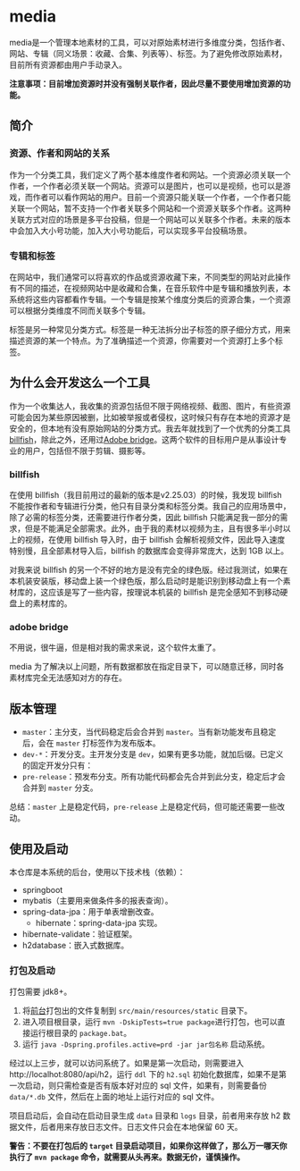 # media

media是一个管理本地素材的工具，可以对原始素材进行多维度分类，包括作者、网站、专辑（同义场景：收藏、合集、列表等）、标签。为了避免修改原始素材，目前所有资源都由用户手动录入。

**注意事项：目前增加资源时并没有强制关联作者，因此尽量不要使用增加资源的功能。**

## 简介

### 资源、作者和网站的关系

作为一个分类工具，我们定义了两个基本维度作者和网站。一个资源必须关联一个作者，一个作者必须关联一个网站。资源可以是图片，也可以是视频，也可以是游戏，而作者可以看作网站的用户。目前一个资源只能关联一个作者，一个作者只能关联一个网站，暂不支持一个作者关联多个网站和一个资源关联多个作者。这两种关联方式对应的场景是多平台投稿，但是一个网站可以关联多个作者。未来的版本中会加入大小号功能，加入大小号功能后，可以实现多平台投稿场景。

### 专辑和标签

在网站中，我们通常可以将喜欢的作品或资源收藏下来，不同类型的网站对此操作有不同的描述，在视频网站中是收藏和合集，在音乐软件中是专辑和播放列表，本系统将这些内容都看作专辑。一个专辑是按某个维度分类后的资源合集，一个资源可以根据分类维度不同而关联多个专辑。

标签是另一种常见分类方式。标签是一种无法拆分出子标签的原子细分方式，用来描述资源的某一个特点。为了准确描述一个资源，你需要对一个资源打上多个标签。

## 为什么会开发这么一个工具

作为一个收集达人，我收集的资源包括但不限于网络视频、截图、图片，有些资源可能会因为某些原因被删，比如被举报或者侵权，这时候只有存在本地的资源才是安全的，但本地有没有原始网站的分类方式。我去年就找到了一个优秀的分类工具[billfish](https://www.billfish.cn/)，除此之外，还用过[Adobe bridge](https://www.adobe.com/cn/products/bridge.html)。这两个软件的目标用户是从事设计专业的用户，包括但不限于剪辑、摄影等。

### billfish

在使用 billfish（我目前用过的最新的版本是v2.25.03）的时候，我发现 billfish 不能按作者和专辑进行分类，他只有目录分类和标签分类。我自己的应用场景中，除了必需的标签分类，还需要进行作者分类，因此 billfish 只能满足我一部分的需求，但是不能满足全部需求。此外，由于我的素材以视频为主，且有很多半小时以上的视频，在使用 billfish 导入时，由于 billfish 会解析视频文件，因此导入速度特别慢，且全部素材导入后，billfish 的数据库会变得非常庞大，达到 1GB 以上。

对我来说 billfish 的另一个不好的地方是没有完全的绿色版。经过我测试，如果在本机装安装版，移动盘上装一个绿色版，那么启动时是能识别到移动盘上有一个素材库的，这应该是写了一些内容，按理说本机装的 billfish 是完全感知不到移动硬盘上的素材库的。

### adobe bridge

不用说，很牛逼，但是相对我的需求来说，这个软件太重了。

media 为了解决以上问题，所有数据都放在指定目录下，可以随意迁移，同时各素材库完全无法感知对方的存在。

## 版本管理

- `master`：主分支，当代码稳定后会合并到 `master`。当有新功能发布且稳定后，会在 `master` 打标签作为发布版本。
- `dev-*`：开发分支。主开发分支是 `dev`，如果有更多功能，就加后缀。已定义的固定开发分只有：
- `pre-release`：预发布分支。所有功能代码都会先合并到此分支，稳定后才会合并到 `master` 分支。

总结：`master` 上是稳定代码，`pre-release` 上是稳定代码，但可能还需要一些改动。

## 使用及启动

本仓库是本系统的后台，使用以下技术栈（依赖）：

- springboot
- mybatis（主要用来做条件多的报表查询）。
- spring-data-jpa：用于单表增删改查。
  - hibernate：spring-data-jpa 实现。
- hibernate-validate：验证框架。
- h2database：嵌入式数据库。

### 打包及启动

打包需要 jdk8+。

1. 将[前台](https://github.com/wrote-code/media-ui/)打包出的文件复制到 `src/main/resources/static` 目录下。
2. 进入项目根目录，运行 `mvn -DskipTests=true package`进行打包，也可以直接运行根目录的 `package.bat`。
3. 运行 `java -Dspring.profiles.active=prd -jar jar包名称` 启动系统。

经过以上三步，就可以访问系统了。如果是第一次启动，则需要进入 http://localhot:8080/api/h2，运行 `ddl` 下的 `h2.sql` 初始化数据库，如果不是第一次启动，则只需检查是否有版本好对应的 sql 文件，如果有，则需要备份 `data/*.db` 文件，然后在上面的地址上运行对应的 sql 文件。

项目启动后，会自动在启动目录生成 `data` 目录和 `logs` 目录，前者用来存放 h2 数据文件，后者用来存放日志文件。日志文件只会在本地保留 60 天。

**警告：不要在打包后的 `target` 目录启动项目，如果你这样做了，那么万一哪天你执行了 `mvn package` 命令，就需要从头再来。数据无价，谨慎操作。**

